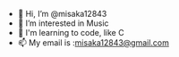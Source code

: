 - 👋 Hi, I’m @misaka12843
- 👀 I’m interested in Music
- 🌱 I'm learning to code, like C
- 📫 My email is :misaka12843@gmail.com

<!---
misaka12843/misaka12843 is a ✨ special ✨ repository because its `README.md` (this file) appears on your GitHub profile.
You can click the Preview link to take a look at your changes.
--->
